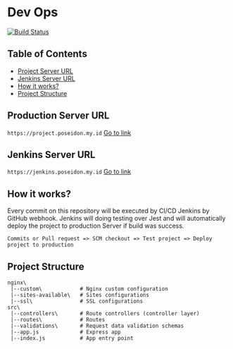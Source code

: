# Dev Ops
[![Build Status](https://jenkins.poseidon.my.id/buildStatus/icon?job=devops-engineer)](https://jenkins.poseidon.my.id/job/devops-engineer/)

## Table of Contents
- [Project Server URL](#production-server-url)
- [Jenkins Server URL](#jenkins-server-url)
- [How it works?](#how-it-works)
- [Project Structure](#project-structure)

## Production Server URL
```https://project.poseidon.my.id``` [Go to link](https://project.poseidon.my.id)

## Jenkins Server URL
```https://jenkins.poseidon.my.id``` [Go to link](https://jenkins.poseidon.my.id)

## How it works?
Every commit on this repository will be executed by CI/CD Jenkins by GitHub webhook. Jenkins will doing testing over Jest and will automatically deploy the project to production Server if build was success.
```
Commits or Pull request => SCM checkout => Test project => Deploy project to production
```

## Project Structure

```
nginx\
 |--custom\            # Nginx custom configuration
 |--sites-available\   # Sites configurations
 |--ssl\               # SSL configurations
src\
 |--controllers\       # Route controllers (controller layer)
 |--routes\            # Routes
 |--validations\       # Request data validation schemas
 |--app.js             # Express app
 |--index.js           # App entry point
```